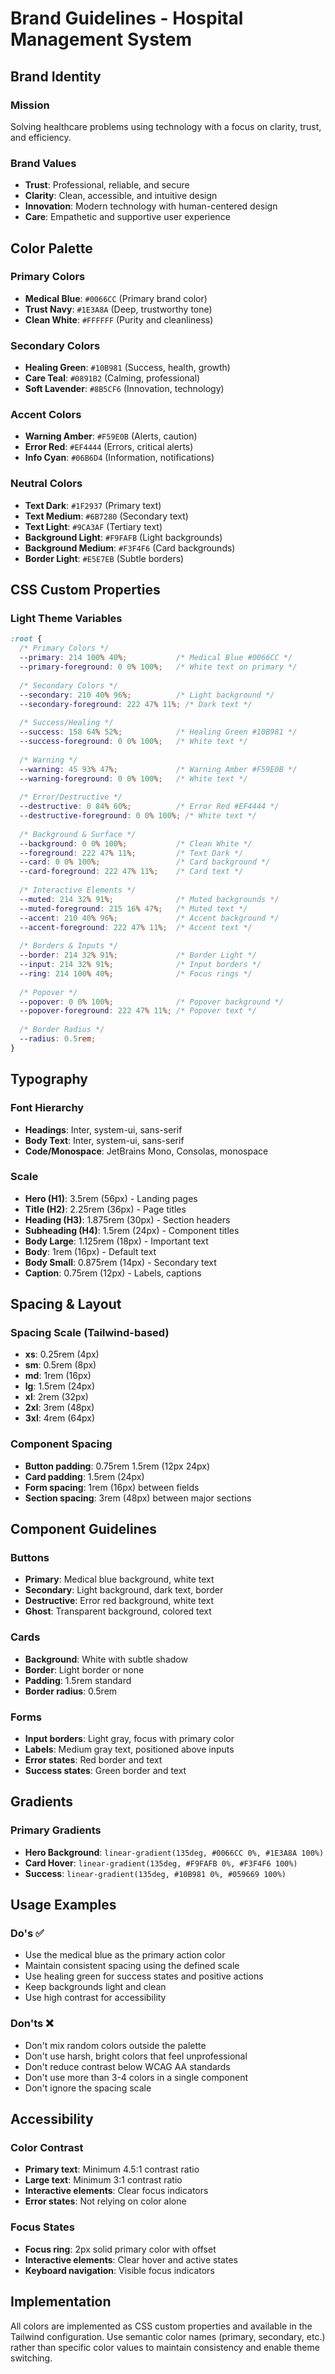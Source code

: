 # Brand Guidelines - Hospital Management System

## Brand Identity

### Mission
Solving healthcare problems using technology with a focus on clarity, trust, and efficiency.

### Brand Values
- **Trust**: Professional, reliable, and secure
- **Clarity**: Clean, accessible, and intuitive design
- **Innovation**: Modern technology with human-centered design
- **Care**: Empathetic and supportive user experience

## Color Palette

### Primary Colors
- **Medical Blue**: `#0066CC` (Primary brand color)
- **Trust Navy**: `#1E3A8A` (Deep, trustworthy tone)
- **Clean White**: `#FFFFFF` (Purity and cleanliness)

### Secondary Colors
- **Healing Green**: `#10B981` (Success, health, growth)
- **Care Teal**: `#0891B2` (Calming, professional)
- **Soft Lavender**: `#8B5CF6` (Innovation, technology)

### Accent Colors
- **Warning Amber**: `#F59E0B` (Alerts, caution)
- **Error Red**: `#EF4444` (Errors, critical alerts)
- **Info Cyan**: `#06B6D4` (Information, notifications)

### Neutral Colors
- **Text Dark**: `#1F2937` (Primary text)
- **Text Medium**: `#6B7280` (Secondary text)
- **Text Light**: `#9CA3AF` (Tertiary text)
- **Background Light**: `#F9FAFB` (Light backgrounds)
- **Background Medium**: `#F3F4F6` (Card backgrounds)
- **Border Light**: `#E5E7EB` (Subtle borders)

## CSS Custom Properties

### Light Theme Variables
```css
:root {
  /* Primary Colors */
  --primary: 214 100% 40%;           /* Medical Blue #0066CC */
  --primary-foreground: 0 0% 100%;   /* White text on primary */
  
  /* Secondary Colors */
  --secondary: 210 40% 96%;          /* Light background */
  --secondary-foreground: 222 47% 11%; /* Dark text */
  
  /* Success/Healing */
  --success: 158 64% 52%;            /* Healing Green #10B981 */
  --success-foreground: 0 0% 100%;   /* White text */
  
  /* Warning */
  --warning: 45 93% 47%;             /* Warning Amber #F59E0B */
  --warning-foreground: 0 0% 100%;   /* White text */
  
  /* Error/Destructive */
  --destructive: 0 84% 60%;          /* Error Red #EF4444 */
  --destructive-foreground: 0 0% 100%; /* White text */
  
  /* Background & Surface */
  --background: 0 0% 100%;           /* Clean White */
  --foreground: 222 47% 11%;         /* Text Dark */
  --card: 0 0% 100%;                 /* Card background */
  --card-foreground: 222 47% 11%;    /* Card text */
  
  /* Interactive Elements */
  --muted: 214 32% 91%;              /* Muted backgrounds */
  --muted-foreground: 215 16% 47%;   /* Muted text */
  --accent: 210 40% 96%;             /* Accent background */
  --accent-foreground: 222 47% 11%;  /* Accent text */
  
  /* Borders & Inputs */
  --border: 214 32% 91%;             /* Border Light */
  --input: 214 32% 91%;              /* Input borders */
  --ring: 214 100% 40%;              /* Focus rings */
  
  /* Popover */
  --popover: 0 0% 100%;              /* Popover background */
  --popover-foreground: 222 47% 11%; /* Popover text */
  
  /* Border Radius */
  --radius: 0.5rem;
}
```

## Typography

### Font Hierarchy
- **Headings**: Inter, system-ui, sans-serif
- **Body Text**: Inter, system-ui, sans-serif  
- **Code/Monospace**: JetBrains Mono, Consolas, monospace

### Scale
- **Hero (H1)**: 3.5rem (56px) - Landing pages
- **Title (H2)**: 2.25rem (36px) - Page titles
- **Heading (H3)**: 1.875rem (30px) - Section headers
- **Subheading (H4)**: 1.5rem (24px) - Component titles
- **Body Large**: 1.125rem (18px) - Important text
- **Body**: 1rem (16px) - Default text
- **Body Small**: 0.875rem (14px) - Secondary text
- **Caption**: 0.75rem (12px) - Labels, captions

## Spacing & Layout

### Spacing Scale (Tailwind-based)
- **xs**: 0.25rem (4px)
- **sm**: 0.5rem (8px)
- **md**: 1rem (16px)
- **lg**: 1.5rem (24px)
- **xl**: 2rem (32px)
- **2xl**: 3rem (48px)
- **3xl**: 4rem (64px)

### Component Spacing
- **Button padding**: 0.75rem 1.5rem (12px 24px)
- **Card padding**: 1.5rem (24px)
- **Form spacing**: 1rem (16px) between fields
- **Section spacing**: 3rem (48px) between major sections

## Component Guidelines

### Buttons
- **Primary**: Medical blue background, white text
- **Secondary**: Light background, dark text, border
- **Destructive**: Error red background, white text
- **Ghost**: Transparent background, colored text

### Cards
- **Background**: White with subtle shadow
- **Border**: Light border or none
- **Padding**: 1.5rem standard
- **Border radius**: 0.5rem

### Forms
- **Input borders**: Light gray, focus with primary color
- **Labels**: Medium gray text, positioned above inputs
- **Error states**: Red border and text
- **Success states**: Green border and text

## Gradients

### Primary Gradients
- **Hero Background**: `linear-gradient(135deg, #0066CC 0%, #1E3A8A 100%)`
- **Card Hover**: `linear-gradient(135deg, #F9FAFB 0%, #F3F4F6 100%)`
- **Success**: `linear-gradient(135deg, #10B981 0%, #059669 100%)`

## Usage Examples

### Do's ✅
- Use the medical blue as the primary action color
- Maintain consistent spacing using the defined scale
- Use healing green for success states and positive actions
- Keep backgrounds light and clean
- Use high contrast for accessibility

### Don'ts ❌
- Don't mix random colors outside the palette
- Don't use harsh, bright colors that feel unprofessional
- Don't reduce contrast below WCAG AA standards
- Don't use more than 3-4 colors in a single component
- Don't ignore the spacing scale

## Accessibility

### Color Contrast
- **Primary text**: Minimum 4.5:1 contrast ratio
- **Large text**: Minimum 3:1 contrast ratio
- **Interactive elements**: Clear focus indicators
- **Error states**: Not relying on color alone

### Focus States
- **Focus ring**: 2px solid primary color with offset
- **Interactive elements**: Clear hover and active states
- **Keyboard navigation**: Visible focus indicators

## Implementation

All colors are implemented as CSS custom properties and available in the Tailwind configuration. Use semantic color names (primary, secondary, etc.) rather than specific color values to maintain consistency and enable theme switching. 
